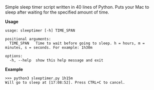 Simple sleep timer script written in 40 lines of Python. Puts your Mac to sleep after waiting for the specified amount of time. 

**Usage**

```
usage: sleeptimer [-h] TIME_SPAN

positional arguments:
  TIME_SPAN   Time to wait before going to sleep. h = hours, m = minutes, s = seconds. For example: 1h30m

options:
  -h, --help  show this help message and exit
```

**Example**

```
>>> python3 sleeptimer.py 1h15m
Will go to sleep at [17:08:52]. Press CTRL+C to cancel.
```
